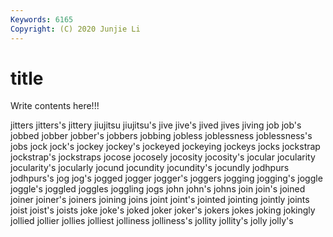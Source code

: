 ```yaml
---
Keywords: 6165
Copyright: (C) 2020 Junjie Li
---
```


# title

Write contents here!!!

jitters 
jitters's
jittery 
jiujitsu 
jiujitsu's 
jive 
jive's 
jived 
jives 
jiving 
job 
job's
jobbed 
jobber 
jobber's 
jobbers 
jobbing 
jobless 
joblessness 
joblessness's 
jobs 
jock
jock's 
jockey 
jockey's 
jockeyed 
jockeying 
jockeys 
jocks 
jockstrap 
jockstrap's 
jockstraps
jocose 
jocosely 
jocosity 
jocosity's 
jocular 
jocularity 
jocularity's 
jocularly 
jocund 
jocundity
jocundity's 
jocundly 
jodhpurs 
jodhpurs's 
jog 
jog's 
jogged 
jogger 
jogger's 
joggers
jogging 
jogging's 
joggle 
joggle's 
joggled 
joggles 
joggling 
jogs 
john 
john's
johns 
join 
join's 
joined 
joiner 
joiner's 
joiners 
joining 
joins 
joint
joint's 
jointed 
jointing 
jointly 
joints 
joist 
joist's 
joists 
joke 
joke's
joked 
joker 
joker's 
jokers 
jokes 
joking 
jokingly 
jollied 
jollier 
jollies
jolliest 
jolliness 
jolliness's 
jollity 
jollity's 
jolly 
jolly's 
